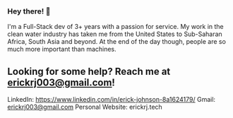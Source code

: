 ### Hey there! 👋

I'm a Full-Stack dev of 3+ years with a passion for service. My work in the clean water industry has taken me from the United States to Sub-Saharan Africa, South Asia and beyond. 
At the end of the day though, people are so much more important than machines.

## Looking for some help? Reach me at <ins>erickrj003@gmail.com</ins>!

LinkedIn: https://www.linkedin.com/in/erick-johnson-8a1624179/
Gmail: erickrj003@gmail.com
Personal Website: erickrj.tech
